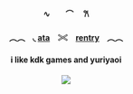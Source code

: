 ####  <p align="center">∿　　⌒　      𐙚
####  <p align="center">︵︵ ⠀◟ [ata](https://valkyrie.atabook.org)　𓏵　[rentry](https://rentry.co/ViviaTwilight) ⠀︵︵
####  <p align="center"> i like kdk games and yuriyaoi
####  <p align="center"> ![](https://files.catbox.moe/fqpawb.png)
